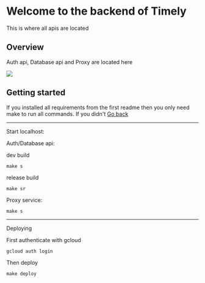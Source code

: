 # Welcome to the backend of Timely

This is where all apis are located

## Overview

Auth api, Database api and Proxy are located here

[![](https://mermaid.ink/img/pako:eNp1ktuO0zAQhl_F8hWIpM2hp0QIqWctWkQhXBGvkLeeZi0ldnAc7Zaq787YKWiFRC4Szz9ffs-MfaFHLYDmtDK8fSL3X5nq-sch-MZ7I0npPw9MEXyWZaFrKT4WtxiU8ItXf-3XB1Li60asyg23_JF3QJaHu5u4Lt8cdGcrA8WX-7c3cVsue_v0itqV44PRL2fGBsFvxtTmste6qoF8dvzVSfuykJUK7xRpeQUPTlqS92HYd2B-SEHeEQM_e-hsGH4gq79pUoElta6kGnO0AmXlkVsgjtoytfVMh9v-D9o4I-ejrR4YL--xIicbENLA0RLMtq4Tn90xtfs3y9u2drZSDw5-5q7OlasByxxbw1V30qYhAudJniWOSgrHrpmiAW3ANFwKPMmLGxajWGoDjOa4FHDifW0ZZeqKKLahi7M60tyaHgLat2gJG8nxABuan3jdodpy9V3r5g-EIc0v9IXm6XyUJcksmsXpJJ5HSRzQM83jeTxKojhJ0ukknc_SaHIN6C9vEI0WWZxMskU2jbLpIpmmAcXerTafhrvnr-D1N-Iczas?type=png)](https://mermaid.live/edit#pako:eNp1ktuO0zAQhl_F8hWIpM2hp0QIqWctWkQhXBGvkLeeZi0ldnAc7Zaq787YKWiFRC4Szz9ffs-MfaFHLYDmtDK8fSL3X5nq-sch-MZ7I0npPw9MEXyWZaFrKT4WtxiU8ItXf-3XB1Li60asyg23_JF3QJaHu5u4Lt8cdGcrA8WX-7c3cVsue_v0itqV44PRL2fGBsFvxtTmste6qoF8dvzVSfuykJUK7xRpeQUPTlqS92HYd2B-SEHeEQM_e-hsGH4gq79pUoElta6kGnO0AmXlkVsgjtoytfVMh9v-D9o4I-ejrR4YL--xIicbENLA0RLMtq4Tn90xtfs3y9u2drZSDw5-5q7OlasByxxbw1V30qYhAudJniWOSgrHrpmiAW3ANFwKPMmLGxajWGoDjOa4FHDifW0ZZeqKKLahi7M60tyaHgLat2gJG8nxABuan3jdodpy9V3r5g-EIc0v9IXm6XyUJcksmsXpJJ5HSRzQM83jeTxKojhJ0ukknc_SaHIN6C9vEI0WWZxMskU2jbLpIpmmAcXerTafhrvnr-D1N-Iczas)

## Getting started

If you installed all requirements from the first readme then you only need make to run all commands. If you didn't [Go back](/)

---

Start localhost:

Auth/Database api:

dev build

```
make s
```

release build

```
make sr
```

Proxy service:

```
make s
```

---

Deploying

First authenticate with gcloud

```
gcloud auth login
```

Then deploy

```
make deploy
```
